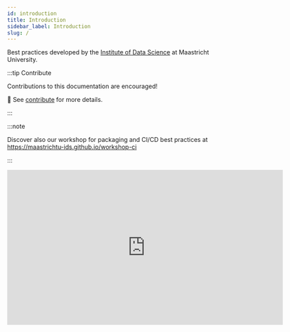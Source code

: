 ```yaml
---
id: introduction
title: Introduction
sidebar_label: Introduction
slug: /
---
```


Best practices developed by the [Institute of Data Science](https://maastrichtuniversity.nl/ids) at Maastricht University.

:::tip Contribute

Contributions to this documentation are encouraged! 

📝 See [contribute](https://maastrichtu-ids.github.io/best-practices/contributing) for more details.

:::

:::note

Discover also our workshop for packaging and CI/CD best practices at https://maastrichtu-ids.github.io/workshop-ci

:::

<iframe class="form" scrolling="no" src="https://docs.google.com/forms/d/e/1FAIpQLScweJNcm474iIsqNnjqFsniZC7uADKnKIRrv12gjld82fWNCQ/viewform?usp=pp_url&entry.1130493462=https://maastrichtu-ids.github.io/best-practices/docs/&embedded=true" width="640" height="360" frameborder="0" marginheight="0" marginwidth="0">Loading...</iframe>